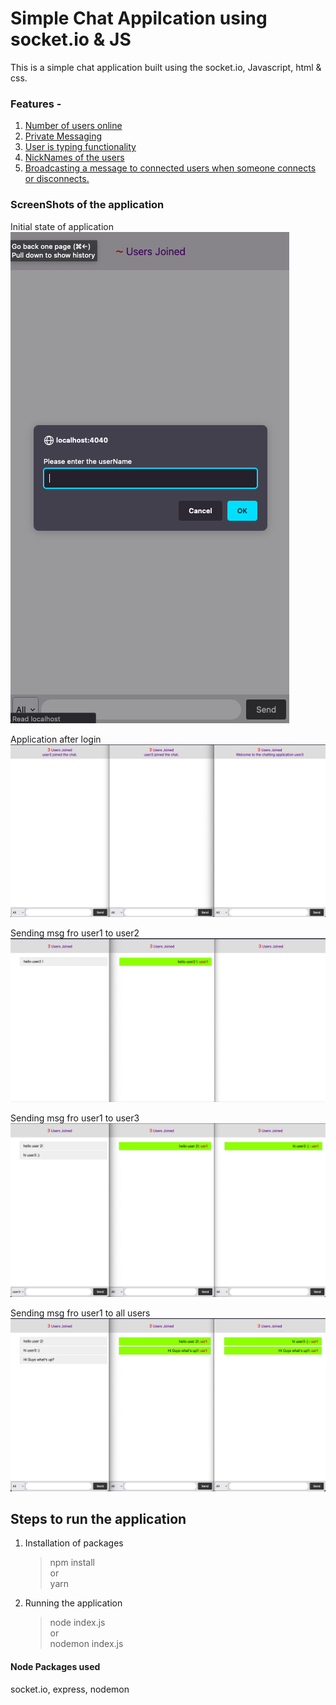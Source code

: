 # Simple Chat Appilcation using socket.io & JS
This is a simple chat application built using the socket.io, Javascript, html & css.


### Features -
1. [Number of users online]()
2. [Private Messaging]()
3. [User is typing functionality]()
4. [NickNames of the users]()
5. [Broadcasting a message to connected users when someone connects or disconnects.]()

### ScreenShots of the application

Initial state of application
![Initial state of application ](screenshots/initial-state.png?raw=true "Intial State")

Application after login
![After login ](screenshots/initial.png?raw=true "Intial Page")

Sending msg fro user1 to user2
![Sending msg from user1-user2](screenshots/user1-user2.png?raw=true "Sending msg to user2")

Sending msg fro user1 to user3
![Sending msg from user1-user3](screenshots/user1-user3.png?raw=true "Sending msg to user3")

Sending msg fro user1 to all users
![Sending msg from user1-to-all](screenshots/user1-to-all.png?raw=true "Sending msg to all other users")



## Steps to run the application

1. Installation of packages
    > npm install \
    or\
    yarn

2. Running the application
    > node index.js \
    or\
    nodemon index.js

#### Node Packages used
socket.io, express, nodemon



